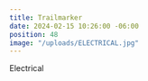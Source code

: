 ```yaml
---
title: Trailmarker
date: 2024-02-15 10:26:00 -06:00
position: 48
image: "/uploads/ELECTRICAL.jpg"
---
```


Electrical